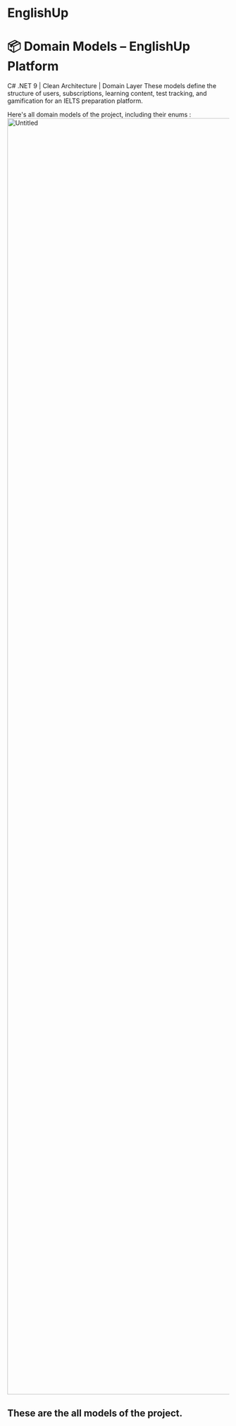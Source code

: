 # EnglishUp

# 📦 Domain Models – EnglishUp Platform
C# .NET 9 | Clean Architecture | Domain Layer
These models define the structure of users, subscriptions, learning content, test tracking, and gamification for an IELTS preparation platform.

Here's all domain models of the project, including their enums :
<img width="1177" height="2897" alt="Untitled" src="https://github.com/user-attachments/assets/f2161bee-03f3-4afc-b8f3-130656fd4901" />




## These are the all models of the project.
